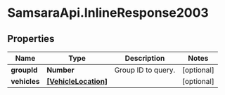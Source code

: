 # SamsaraApi.InlineResponse2003

## Properties
Name | Type | Description | Notes
------------ | ------------- | ------------- | -------------
**groupId** | **Number** | Group ID to query. | [optional] 
**vehicles** | [**[VehicleLocation]**](VehicleLocation.md) |  | [optional] 


